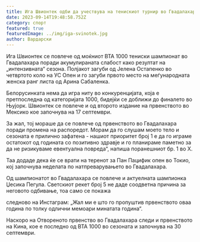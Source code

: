 ```yaml
---
title: Ига Швионтек одби да учествува на тенискиот турнир во Гвадалахара
date: 2023-09-14T19:48:58.752Z
category: спорт
featured: true
featuredImage: ../img/iga-svinotek.jpg
author: Вардарски
---
```

Ига Швионтек се повлече од моќниот ВТА 1000 тениски шампионат во Гвадалахара поради акумулираната слабост како резултат на „интензивната“ сезона. Полјакот загуби од Јелена Остапенко во четвртото коло на УС Опен и го загуби првото место на меѓународната женска ранг листа од Арина Сабаленка.

Белорусинката нема да игра ниту во конкуренцијата, која е претпоследна од категоријата 1000, бидејќи се доближи до финалето во Њујорк. Швионтек се повлече и од второто издание на првенството во Мексико кое започнува на 17 септември.

За жал, тој мораше да се повлече од првенството во Гвадалахара поради промена на распоредот. Морам да го слушам моето тело и сезоната е прилично зафатена - нашиот приоритет број 1 е да го играме остатокот од годината со позитивно здравје и го планираме паметно за да не ризикуваме евентуална повреда“, напиша поранешниот бр. 1 во X.

Таа додаде дека ќе се врати на теренот за Пан Пацифик опен во Токио, кој започнува неделата по натпреварувањето во Гвадалахара.

Од шампионатот во Гвадалахара се повлече и актуелната шампионка Џесика Пегула. Светскиот рекет број 5 не даде соодветна причина за неговото одбивање, тоа само се покажа

следново на Инстаграм: „Жал ми е што го пропуштив првенството оваа година по толку одлични мемоари минатата година“.

Наскоро на Отвореното првенство во Гвадалахара следи и првенството на Кина, кое е последно од ВТА 1000 во сезоната и започнува на 30 септември.
